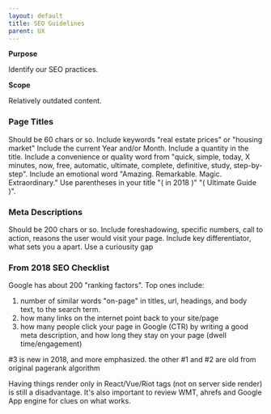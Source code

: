 ```yaml
---
layout: default
title: SEO Guidelines
parent: UX
---
```


**Purpose**

Identify our SEO practices.

**Scope**

Relatively outdated content.

### Page Titles

Should be 60 chars or so. Include keywords "real estate prices" or
"housing market" Include the current Year and/or Month. Include a
quantity in the title. Include a convenience or quality word from
"quick, simple, today, X minutes, now, free, automatic, ultimate,
complete, definitive, study, step-by-step". Include an emotional word
"Amazing. Remarkable. Magic. Extraordinary." Use parentheses in your
title "( in 2018 )" "( Ultimate Guide )".

### Meta Descriptions

Should be 200 chars or so. Include foreshadowing, specific numbers, call
to action, reasons the user would visit your page. Include key
differentiator, what sets you a apart. Use a curiousity gap

### From 2018 SEO Checklist

Google has about 200 "ranking factors". Top ones include:

1.  number of similar words "on-page" in titles, url, headings, and body
    text, to the search term.
2.  how many links on the internet point back to your site/page
3.  how many people click your page in Google (CTR) by writing a good
    meta description, and how long they stay on your page (dwell
    time/engagement)

\#3 is new in 2018, and more emphasized. the other \#1 and \#2 are old
from original pagerank algorithm

Having things render only in React/Vue/Riot tags (not on server side
render) is still a disadvantage. It's also important to review WMT,
ahrefs and Google App engine for clues on what works.
